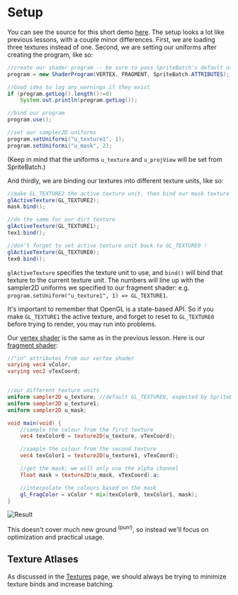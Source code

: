 # Setup

You can see the source for this short demo [here](https://github.com/mattdesl/lwjgl-basics/blob/master/test/mdesl/test/shadertut/ShaderLesson4.java). The setup looks a lot like previous lessons, with a couple minor differences. First, we are loading three textures instead of one. Second, we are setting our uniforms after creating the program, like so:

```java
//create our shader program -- be sure to pass SpriteBatch's default attributes!
program = new ShaderProgram(VERTEX, FRAGMENT, SpriteBatch.ATTRIBUTES);

//Good idea to log any warnings if they exist
if (program.getLog().length()!=0)
	System.out.println(program.getLog());

//bind our program
program.use();

//set our sampler2D uniforms
program.setUniformi("u_texture1", 1);
program.setUniformi("u_mask", 2);
```

(Keep in mind that the uniforms `u_texture` and `u_projView` will be set from SpriteBatch.)

And thirdly, we are binding our textures into different texture units, like so:
```java
//make GL_TEXTURE2 the active texture unit, then bind our mask texture
glActiveTexture(GL_TEXTURE2);
mask.bind();

//do the same for our dirt texture
glActiveTexture(GL_TEXTURE1);
tex1.bind();

//don't forget to set active texture unit back to GL_TEXTURE0 !
glActiveTexture(GL_TEXTURE0);
tex0.bind();
```

`glActiveTexture` specifies the texture unit to use, and `bind()` will bind that texture to the current texture unit. The numbers will line up with the sampler2D uniforms we specified to our fragment shader: e.g. `program.setUniform("u_texture1", 1) => GL_TEXTURE1`. 

It's important to remember that OpenGL is a state-based API. So if you make `GL_TEXTURE1` the active texture, and forget to reset to `GL_TEXTURE0` before trying to render, you may run into problems.

Our [vertex shader](https://github.com/mattdesl/lwjgl-basics/blob/master/test/res/shadertut/lesson4.vert) is the same as in the previous lesson. Here is our [fragment shader](https://github.com/mattdesl/lwjgl-basics/blob/master/test/res/shadertut/lesson4.frag):

```glsl
//"in" attributes from our vertex shader
varying vec4 vColor;
varying vec2 vTexCoord;


//our different texture units
uniform sampler2D u_texture; //default GL_TEXTURE0, expected by SpriteBatch
uniform sampler2D u_texture1; 
uniform sampler2D u_mask;

void main(void) {
	//sample the colour from the first texture
	vec4 texColor0 = texture2D(u_texture, vTexCoord);

	//sample the colour from the second texture
	vec4 texColor1 = texture2D(u_texture1, vTexCoord);

	//get the mask; we will only use the alpha channel
	float mask = texture2D(u_mask, vTexCoord).a;

	//interpolate the colours based on the mask
	gl_FragColor = vColor * mix(texColor0, texColor1, mask);
}
```

![Result](http://i.imgur.com/sIOxq.png)

This doesn't cover much new ground <sup>(pun!)</sup>, so instead we'll focus on optimization and practical usage.

## Texture Atlases

As discussed in the [Textures](Textures) page, we should always be trying to minimize texture binds and increase batching. 